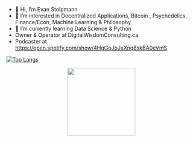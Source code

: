 - 👋 Hi, I’m Evan Stolpmann
- 👀 I’m interested in Decentralized Applications, Bitcoin , Psychedelics, Finance/Econ, Machine Learning & Philosophy
- 🌱 I’m currently learning Data Science & Python
- Owner & Operator at DigitalWisdomConsulting.ca
- Podcaster at https://open.spotify.com/show/4HgGoJbJxXnq8skBA0eVmS


[![Top Langs](https://github-readme-stats.vercel.app/api/top-langs/?username=Stolpmann&layout=compact&theme=prussian&style=centerme)](https://github.com/anuraghazra/github-readme-stats)


<center>
<img height="180em" src="https://github-readme-stats.vercel.app/api?username=Stolpmann&show_icons=true&hide_border=true&&count_private=true&include_all_commits=true&theme=prussian" />
</center>
